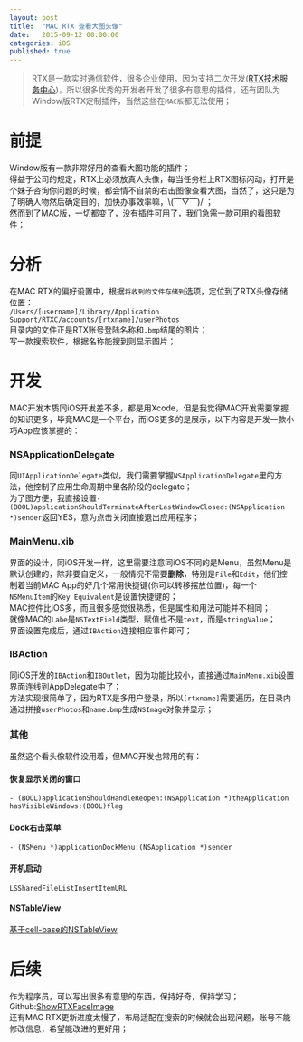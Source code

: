 ```yaml
---
layout: post
title:  "MAC RTX 查看大图头像"
date:   2015-09-12 00:00:00
categories: iOS
published: true
---
```


>RTX是一款实时通信软件，很多企业使用，因为支持二次开发([RTX技术服务中心](http://rtx.tencent.com/rtx/support/index.shtml))，所以很多优秀的开发者开发了很多有意思的插件，还有团队为Window版RTX定制插件，当然这些在`MAC版`都无法使用；  

# 前提
Window版有一款非常好用的查看大图功能的插件；  
得益于公司的规定，RTX上必须放真人头像，每当任务栏上RTX图标闪动，打开是个妹子咨询你问题的时候，都会情不自禁的右击图像查看大图，当然了，这只是为了明确人物然后确定目的，加快办事效率嘛，\\(▔▽▔)/ ；  
然而到了MAC版，一切都变了，没有插件可用了，我们急需一款可用的看图软件；  

# 分析
在MAC RTX的偏好设置中，根据`将收到的文件存储到`选项，定位到了RTX头像存储位置：  
`/Users/[username]/Library/Application Support/RTXC/accounts/[rtxname]/userPhotos`  
目录内的文件正是RTX账号登陆名称和`.bmp`结尾的图片；  
写一款搜索软件，根据名称能搜到则显示图片；  

# 开发
MAC开发本质同iOS开发差不多，都是用Xcode，但是我觉得MAC开发需要掌握的知识更多，毕竟MAC是一个平台，而iOS更多的是展示，以下内容是开发一款小巧App应该掌握的：  

### NSApplicationDelegate
同`UIApplicationDelegate`类似，我们需要掌握`NSApplicationDelegate`里的方法，他控制了应用生命周期中里各阶段的delegate；  
为了图方便，我直接设置`- (BOOL)applicationShouldTerminateAfterLastWindowClosed:(NSApplication *)sender`返回YES，意为点击关闭直接退出应用程序；

### MainMenu.xib
界面的设计，同iOS开发一样，这里需要注意同iOS不同的是Menu，虽然Menu是默认创建的，除非要自定义，一般情况不需要**删除**，特别是`File`和`Edit`，他们控制着当前MAC App的好几个常用快捷键(你可以转移摆放位置)，每一个`NSMenuItem`的`Key Equivalent`是设置快捷键的；  
MAC控件比iOS多，而且很多感觉很熟悉，但是属性和用法可能并不相同；  
就像MAC的`Labe`是`NSTextField`类型，赋值也不是`text`，而是`stringValue`；  
界面设置完成后，通过`IBAction`连接相应事件即可；  

### IBAction
同iOS开发的`IBAction`和`IBOutlet`，因为功能比较小，直接通过`MainMenu.xib`设置界面连线到AppDelegate中了；  
方法实现很简单了，因为RTX是多用户登录，所以`[rtxname]`需要遍历，在目录内通过拼接`userPhotos`和`name.bmp`生成`NSImage`对象并显示；  

### 其他
虽然这个看头像软件没用着，但MAC开发也常用的有：  

#### 恢复显示关闭的窗口
`- (BOOL)applicationShouldHandleReopen:(NSApplication *)theApplication hasVisibleWindows:(BOOL)flag`

#### Dock右击菜单
`- (NSMenu *)applicationDockMenu:(NSApplication *)sender`

#### 开机启动
`LSSharedFileListInsertItemURL`

#### NSTableView
[基于cell-base的NSTableView](http://blog.csdn.net/fengsh998/article/details/18809355)

# 后续
作为程序员，可以写出很多有意思的东西，保持好奇，保持学习；  
Github:[ShowRTXFaceImage](https://github.com/maxfong/ShowRTXFaceImage)  
还有MAC RTX更新进度太慢了，布局适配在搜索的时候就会出现问题，账号不能修改信息，希望能改进的更好用；  